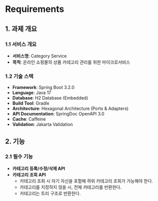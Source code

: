 # Requirements

## 1. 과제 개요

### 1.1 서비스 개요
- **서비스명**: Category Service
- **목적**: 온라인 쇼핑몰의 상품 카테고리 관리를 위한 마이크로서비스

### 1.2 기술 스택
- **Framework**: Spring Boot 3.2.0
- **Language**: Java 17
- **Database**: H2 Database (Embedded)
- **Build Tool**: Gradle
- **Architecture**: Hexagonal Architecture (Ports & Adapters)
- **API Documentation**: SpringDoc OpenAPI 3.0
- **Cache**: Caffeine
- **Validation**: Jakarta Validation

## 2. 기능

### 2.1 필수 기능
- **카테고리 등록/수정/삭제 API**
- **카테고리 조회 API**
  - 카테고리 조회 시 자기 자신을 포함해 하위 카테고리 조회가 가능해야 한다.
  - 카테고리를 지정하지 않을 시, 전체 카테고리를 반환한다.
  - 카테고리는 트리 구조로 반환한다.